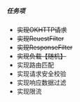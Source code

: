 ##### 任务项

* ~~实现OKHTTP请求~~
* ~~实现ReuestFilter~~
* ~~实现ResponseFilter~~
* ~~实现负载【随机】~~
* 实现路由匹配
* 实现请求安全校验
* 实现响应数据过滤
* 实现限流

